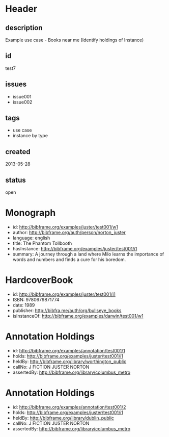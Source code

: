 # Header

## description

Example use case - Books near me (Identify holdings of Instance)

## id

test7

## issues

* issue001
* issue002

## tags

* use case
* instance by type

## created

2013-05-28

## status

open

# Monograph

* id: http://bibframe.org/examples/juster/test001/w1
* author: <http://bibframe.org/auth/person/norton_juster>
* language: english
* title: The Phantom Tollbooth
* hasInstance: http://bibframe.org/examples/juster/test001/i1
* summary:  A journey through a land where Milo learns the importance of words and numbers and finds a cure for his boredom.


# HardcoverBook

* id: http://bibframe.org/examples/juster/test001/i1
* ISBN: 9780679871774
* date: 1989
* publisher: http://bibfra.me/auth/org/bullseye_books
* isInstanceOf: http://bibframe.org/examples/darwin/test001/w1

# Annotation Holdings

* id: http://bibframe.org/examples/annotation/test001/1
* holds: http://bibframe.org/examples/juster/test001/i1
* heldBy: http://bibframe.org/library/worthington_public
* callNo: J FICTION JUSTER NORTON
* assertedBy: http://bibframe.org/library/columbus_metro
 
# Annotation Holdings

* id: http://bibframe.org/examples/annotation/test001/2
* holds: http://bibframe.org/examples/juster/test001/i1
* heldBy: http://bibframe.org/library/dublin_public
* callNo: J FICTION JUSTER NORTON
* assertedBy: http://bibframe.org/library/columbus_metro



